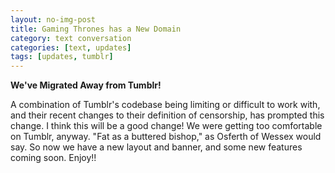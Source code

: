 ```yaml
---
layout: no-img-post
title: Gaming Thrones has a New Domain
category: text conversation
categories: [text, updates]
tags: [updates, tumblr]
---
```

**We've Migrated Away from Tumblr!**

A combination of Tumblr's codebase being limiting or difficult to work with, and their recent changes to their definition of censorship, has prompted this change. I think this will be a good change! We were getting too comfortable on Tumblr, anyway. "Fat as a buttered bishop," as Osferth of Wessex would say. So now we have a new layout and banner, and some new features coming soon. Enjoy!!

